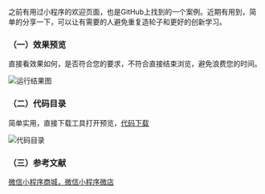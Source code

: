 之前有用过小程序的欢迎页面，也是GitHub上找到的一个案例。近期有用到，简单的分享一下，可以让有需要的人避免重复造轮子和更好的创新学习。

### （一）效果预览
直接看效果如何，是否符合您的要求，不符合直接结束浏览，避免浪费您的时间。

![运行结果图](http://pbr0erxxq.bkt.clouddn.com/2018-07-29/02.gif)

### （二）代码目录
简单实用，直接下载工具打开预览，[代码下载](https://github.com/super456/wechatWeclomePage)

![代码目录](http://pbr0erxxq.bkt.clouddn.com/2018-07-29/01.png)

### （三）参考文献
[微信小程序商城，微信小程序微店](https://github.com/EastWorld/wechat-app-mall)

